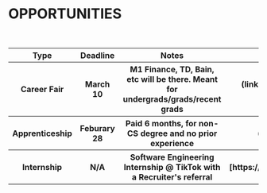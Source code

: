 # OPPORTUNITIES

<table>
  <tr>
    <th> Type </th>
    <th> Deadline </th>
    <th> Notes </th>
    <th> Links </th>
  <tr>
    <br>
  <tr>
    <th> Career Fair </th>
    <th> March 10 </th>
    <th> M1 Finance, TD, Bain, etc will be there. Meant for undergrads/grads/recent grads </th>
    <th> (link)[https://join-odyssey.com/spring-career-day-students?refer=2newsletter] </th>
  <tr>
   
  <tr>
    <th> Apprenticeship </th>
    <th> Feburary 28 </th>
    <th> Paid 6 months, for non-CS degree and no prior experience </th>
    <th> (link)[https://careers.airbnb.com/positions/3796493/]  </th>
  <tr>
    
  <tr>
    <th> Internship </th>
    <th> N/A </th>
    <th> Software Engineering Internship @ TikTok with a Recruiter's referral </th>
    <th> (link)[https://careers.tiktok.com/position/7002794399815420174/detail?spread=FYKJVKH] </th>
  <tr>
  
 <table>
